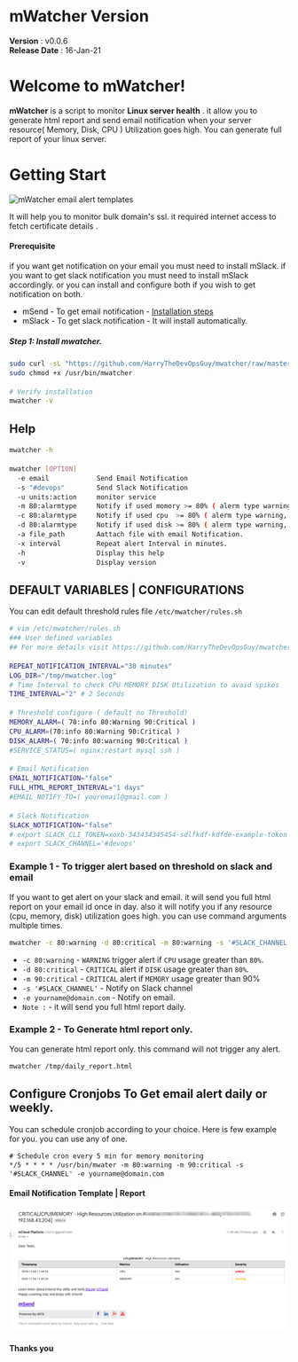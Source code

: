# mWatcher Version
 **Version**        : v0.0.6 <br>
 **Release Date**   : 16-Jan-21 <br>

# Welcome to mWatcher!

 **mWatcher** is a script to monitor **Linux server health** . it allow you to generate html report and send email notification when your server resource( Memory, Disk, CPU ) Utilization goes high. You can generate full report of your linux server.


# Getting Start
 ![mWatcher email alert templates](https://raw.githubusercontent.com/HarryTheDevOpsGuy/mwatcher/master/assets/img/mwatcher.png)

It will help you to monitor bulk domain's ssl. it required internet access to fetch certificate details .


#### Prerequisite
if you want get notification on your email you must need to install mSlack. if you want to get slack notification you must need to install mSlack accordingly. or you can install and configure both if you wish to get notification on both.

 - mSend - To get email notification - [Installation steps](https://github.com/HarryTheDevOpsGuy/mSend)
 - mSlack - To get slack notification - It will install automatically.


##### Step 1: Install mwatcher.
```bash
sudo curl -sL "https://github.com/HarryTheDevOpsGuy/mwatcher/raw/master/mwatcher" -o /usr/bin/mwatcher
sudo chmod +x /usr/bin/mwatcher

# Verify installation
mwatcher -v
```


## Help

```bash
mwatcher -h

mwatcher [OPTION]
  -e email            Send Email Notification
  -s "#devops"        Send Slack Notification
  -u units:action     monitor service
  -m 80:alarmtype     Notify if used momory >= 80% ( alerm type warning, critical, etc)
  -c 80:alarmtype     Notify if used cpu  >= 80% ( alerm type warning, critical, etc)
  -d 80:alarmtype     Notify if used disk >= 80% ( alerm type warning, critical, etc)
  -a file_path        Aattach file with email Notification.
  -x interval         Repeat alert Interval in minutes.
  -h                  Display this help
  -v                  Display version
```


## DEFAULT VARIABLES | CONFIGURATIONS
You can edit default threshold rules file `/etc/mwatcher/rules.sh`

```bash
# vim /etc/mwatcher/rules.sh
### User defined variables
## For more details visit https://github.com/HarryTheDevOpsGuy/mwatcher

REPEAT_NOTIFICATION_INTERVAL="30 minutes"
LOG_DIR="/tmp/mwatcher.log"
# Time Interval to check CPU MEMORY DISK Utilization to avaid spikes
TIME_INTERVAL="2" # 2 Seconds

# Threshold configure ( default no Threshold)
MEMORY_ALARM=( 70:info 80:Warning 90:Critical )
CPU_ALARM=(70:info 80:Warning 90:Critical )
DISK_ALARM=( 70:info 80:warning 90:Critical )
#SERVICE_STATUS=( nginx:restart mysql ssh )

# Email Notification
EMAIL_NOTIFICATION="false"
FULL_HTML_REPORT_INTERVAL="1 days"
#EMAIL_NOTIFY_TO=( youremail@gmail.com )

# Slack Notification
SLACK_NOTIFICATION="false"
# export SLACK_CLI_TOKEN=xoxb-343434345454-sdlfkdf-kdfde-example-token
# export SLACK_CHANNEL='#devops'
```


### Example 1 -  To trigger alert based on threshold on slack and email

If you want to get alert on your slack and email. it will send you full html report on your email id once in day. also it will notify you if any resource (cpu, memory, disk) utilization goes high. you can use command arguments multiple times.

```bash
mwatcher -c 80:warning -d 80:critical -m 80:warning -s '#SLACK_CHANNEL' -e yourname@domain.com
```
  * `-c 80:warning` - `WARNING` trigger alert if `CPU` usage greater than `80%`.
  * `-d 80:critical` -  `CRITICAL` alert if `DISK` usage greater than `80%`.
  * `-m 90:critical` - `CRITICAL` alert if `MEMORY` usage greater than 90%
  * `-s '#SLACK_CHANNEL'` - Notify on Slack channel
  * `-e yourname@domain.com` - Notify on email.
  * `Note :` - it will send you full html report daily.



### Example 2 -  To Generate html report only.
You can generate html report only. this command will not trigger any alert.

```bash
mwatcher /tmp/daily_report.html
```

## Configure Cronjobs To Get email alert daily or weekly.
You can schedule cronjob according to your choice. Here is few example for you. you can use any of one.

	# Schedule cron every 5 min for memory monitoring
	*/5 * * * * /usr/bin/mwater -m 80:warning -m 90:critical -s '#SLACK_CHANNEL' -e yourname@domain.com

  #### Email Notification Template | Report

   ![mWatcher email alert templates](https://raw.githubusercontent.com/HarryTheDevOpsGuy/mwatcher/master/assets/img/email_snapshot.png)


  #### Thanks you
